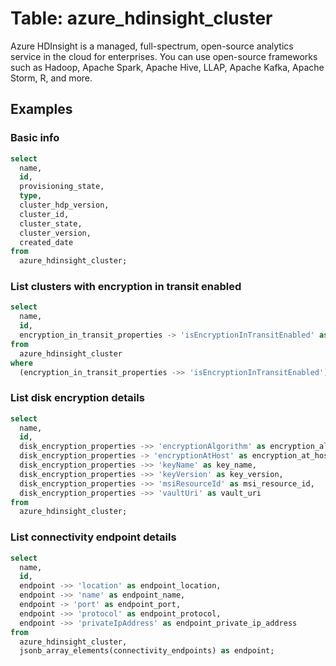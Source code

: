 # Table: azure_hdinsight_cluster

Azure HDInsight is a managed, full-spectrum, open-source analytics service in the cloud for enterprises. You can use open-source frameworks such as Hadoop, Apache Spark, Apache Hive, LLAP, Apache Kafka, Apache Storm, R, and more.

## Examples

### Basic info

```sql
select
  name,
  id,
  provisioning_state,
  type,
  cluster_hdp_version,
  cluster_id,
  cluster_state,
  cluster_version,
  created_date
from
  azure_hdinsight_cluster;
```

### List clusters with encryption in transit enabled

```sql
select
  name,
  id,
  encryption_in_transit_properties -> 'isEncryptionInTransitEnabled' as is_encryption_in_transit_enabled
from
  azure_hdinsight_cluster
where
  (encryption_in_transit_properties ->> 'isEncryptionInTransitEnabled')::boolean;
```

### List disk encryption details

```sql
select
  name,
  id,
  disk_encryption_properties ->> 'encryptionAlgorithm' as encryption_algorithm,
  disk_encryption_properties -> 'encryptionAtHost' as encryption_at_host,
  disk_encryption_properties ->> 'keyName' as key_name,
  disk_encryption_properties ->> 'keyVersion' as key_version,
  disk_encryption_properties ->> 'msiResourceId' as msi_resource_id,
  disk_encryption_properties ->> 'vaultUri' as vault_uri 
from
  azure_hdinsight_cluster;
```

### List connectivity endpoint details

```sql
select
  name,
  id,
  endpoint ->> 'location' as endpoint_location,
  endpoint ->> 'name' as endpoint_name,
  endpoint -> 'port' as endpoint_port,
  endpoint ->> 'protocol' as endpoint_protocol,
  endpoint ->> 'privateIpAddress' as endpoint_private_ip_address
from
  azure_hdinsight_cluster,
  jsonb_array_elements(connectivity_endpoints) as endpoint;
```
